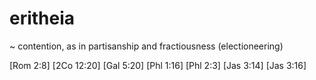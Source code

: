  # eritheia

 ~ contention, as in partisanship and fractiousness (electioneering)

[Rom 2:8]
[2Co 12:20]
[Gal 5:20]
[Phl 1:16]
[Phl 2:3]
[Jas 3:14]
[Jas 3:16]
